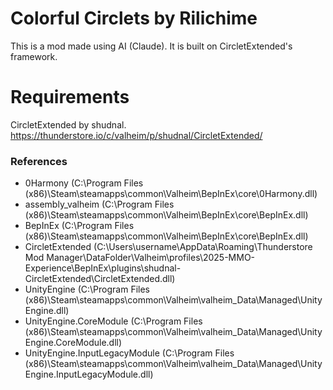# Colorful Circlets by Rilichime

This is a mod made using AI (Claude). It is built on CircletExtended's framework. 

# Requirements
CircletExtended by shudnal. https://thunderstore.io/c/valheim/p/shudnal/CircletExtended/

### References

- 0Harmony (C:\Program Files (x86)\Steam\steamapps\common\Valheim\BepInEx\core\0Harmony.dll)
- assembly_valheim (C:\Program Files (x86)\Steam\steamapps\common\Valheim\BepInEx\core\BepInEx.dll)
- BepInEx (C:\Program Files (x86)\Steam\steamapps\common\Valheim\BepInEx\core\BepInEx.dll)
- CircletExtended (C:\Users\username\AppData\Roaming\Thunderstore Mod Manager\DataFolder\Valheim\profiles\2025-MMO-Experience\BepInEx\plugins\shudnal-CircletExtended\CircletExtended.dll)
- UnityEngine (C:\Program Files (x86)\Steam\steamapps\common\Valheim\valheim_Data\Managed\UnityEngine.dll)
- UnityEngine.CoreModule (C:\Program Files (x86)\Steam\steamapps\common\Valheim\valheim_Data\Managed\UnityEngine.CoreModule.dll)
- UnityEngine.InputLegacyModule (C:\Program Files (x86)\Steam\steamapps\common\Valheim\valheim_Data\Managed\UnityEngine.InputLegacyModule.dll)
